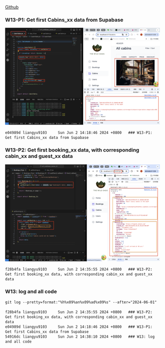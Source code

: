 [Github](https://github.com/liangyu9103/1122-wp2-2N_31.git)

### W13-P1: Get first Cabins_xx data from Supabase

![](w13-p1.png)

```
e04989d liangyu9103     Sun Jun 2 14:18:46 2024 +0800   ### W13-P1: Get first Cabins_xx data from Supabase
```

### W13-P2: Get first booking_xx data, with corresponding cabin_xx and guest_xx data

![](w13-p2.png)

```
f28b4fa liangyu9103     Sun Jun 2 14:35:55 2024 +0800   ### W13-P2: Get first booking_xx data, with corresponding cabin_xx and guest_xx data
```

### W13: log and all code

```
git log --pretty=format:"%h%x09%an%x09%ad%x09%s" --after="2024-06-01"

f28b4fa liangyu9103     Sun Jun 2 14:35:55 2024 +0800   ### W13-P2: Get first booking_xx data, with corresponding cabin_xx and guest_xx data
e04989d liangyu9103     Sun Jun 2 14:18:46 2024 +0800   ### W13-P1: Get first Cabins_xx data from Supabase
54916dc liangyu9103     Sun Jun 2 14:38:10 2024 +0800   ### W13: log and all code

```
